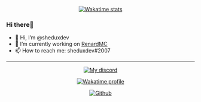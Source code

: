 <!-- 
MIT License

Copyright (c) [year] [fullname]

Permission is hereby granted, free of charge, to any person obtaining a copy
of this software and associated documentation files (the "Software"), to deal
in the Software without restriction, including without limitation the rights
to use, copy, modify, merge, publish, distribute, sublicense, and/or sell
copies of the Software, and to permit persons to whom the Software is
furnished to do so, subject to the following conditions:

The above copyright notice and this permission notice shall be included in all
copies or substantial portions of the Software. 
-->

<p align="center">
    <a href="https://wakatime.com/@81379b3c-1e9c-4a0f-abe3-0b2a1503edd2">
        <img alt="Wakatime stats" src="https://wakatime.com/badge/user/81379b3c-1e9c-4a0f-abe3-0b2a1503edd2.svg?style=flat-square">
    </a>
</p>

### Hi there👋

- 👋 Hi, I’m @sheduxdev
- 🔭 I’m currently working on [RenardMC](https://renardmc.net)
- 📫 How to reach me: sheduxdev#2007

--- 

<p align="center">
    <a href="https://discord.com/users/458172960675594251">
        <img alt="My discord" src="https://lanyard.cnrad.dev/api/458172960675594251?hideBadges=true&hideStatus=true">
    </a>
</p>

<p align="center">
    <a href="https://wakatime.com/@81379b3c-1e9c-4a0f-abe3-0b2a1503edd2">
        <img alt="Wakatime profile" src="https://github-readme-stats.vercel.app/api/wakatime?username=sheduxdev&layout=compact&langs_count=5&&theme=dracula&hide_border=true&bg_color=1a1c1f&icon_color=4e90f0&title=e74545&border_radius=10">
    </a>
</p>

<p align="center">
    <a href="https://github.com/sheduxdev">
        <img alt="Github" src="https://github-readme-stats.vercel.app/api?username=sheduxdev&theme=dracula&show_icons=true&hide_border=true&bg_color=1a1c1f&icon_color=4e90f0&title=e74545&border_radius=10&card_width=410">
    </a>
</p>

#
